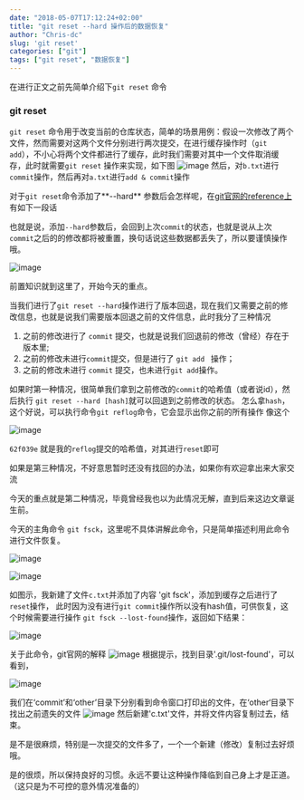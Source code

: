 ```yaml
---
date: "2018-05-07T17:12:24+02:00"
title: "git reset --hard 操作后的数据恢复"
author: "Chris-dc"
slug: 'git reset'
categories: ["git"]
tags: ["git reset", "数据恢复"]
---
```


在进行正文之前先简单介绍下`git reset` 命令
### git reset
`git reset` 命令用于改变当前的仓库状态，简单的场景用例：假设一次修改了两个文件，然而需要对这两个文件分别进行两次提交，在进行缓存操作时（`git add`），不小心将两个文件都进行了缓存，此时我们需要对其中一个文件取消缓存，此时就需要`git reset` 操作来实现，如下图
![image](https://user-images.githubusercontent.com/26424129/39693980-53792fbe-5218-11e8-9d88-7aa3a7ee5443.png)
然后，对`b.txt`进行`commit`操作，然后再对`a.txt`进行`add & commit`操作

对于`git reset`命令添加了**--hard** 参数后会怎样呢，在[git官网的reference上](https://git-scm.com/docs/git-reset) 有如下一段话

也就是说，添加`--hard`参数后，会回到上次`commit`的状态，也就是说从上次`commit`之后的的修改都将被重置，换句话说这些数据都丢失了，所以要谨慎操作哦。

![image](https://user-images.githubusercontent.com/26424129/39694690-c4e15864-521a-11e8-8be5-75c2a5f91780.png)

前置知识就到这里了，开始今天的重点。

当我们进行了`git reset --hard`操作进行了版本回退，现在我们又需要之前的修改信息，也就是说我们需要版本回退之前的文件信息，此时我分了三种情况
1. 之前的修改进行了 `commit` 提交，也就是说我们回退前的修改（曾经）存在于版本里;
2. 之前的修改未进行`commit`提交，但是进行了 `git add ` 操作；
3. 之前的修改未进行 `commit` 提交，也未进行`git add`操作。

如果时第一种情况，很简单我们拿到之前修改的`commit`的哈希值（或者说id），然后执行 `git reset --hard [hash]`就可以回退到之前修改的状态。
怎么拿`hash`， 这个好说，可以执行命令`git reflog`命令，它会显示出你之前的所有操作
像这个

![image](https://user-images.githubusercontent.com/26424129/39695387-f6a31e58-521c-11e8-8203-5af2c60b1e66.png)

`62f039e` 就是我的`reflog`提交的哈希值，对其进行`reset`即可

如果是第三种情况，不好意思暂时还没有找回的办法，如果你有欢迎拿出来大家交流

今天的重点就是第二种情况，毕竟曾经我也以为此情况无解，直到后来这边文章诞生前。

今天的主角命令 `git fsck`，这里呢不具体讲解此命令，只是简单描述利用此命令进行文件恢复。

![image](https://user-images.githubusercontent.com/26424129/39695724-2540e294-521e-11e8-9171-c4596fcdef25.png)

![image](https://user-images.githubusercontent.com/26424129/39695739-30cf161c-521e-11e8-9124-521a9815ce06.png)

如图示，我新建了文件`c.txt`并添加了内容 'git fsck'，添加到缓存之后进行了`reset`操作， 此时因为没有进行`git commit`操作所以没有hash值，可供恢复，这个时候需要进行操作 `git fsck --lost-found`操作，返回如下结果：

![image](https://user-images.githubusercontent.com/26424129/39697557-e8e843c2-5223-11e8-88dc-14ae11c22f36.png)


关于此命令，git官网的解释
![image](https://user-images.githubusercontent.com/26424129/39697417-76095378-5223-11e8-8453-654d38de8cd9.png)
根据提示，找到目录'.git/lost-found'，可以看到，

![image](https://user-images.githubusercontent.com/26424129/39697621-191fa13e-5224-11e8-901a-b9a7f881b396.png)

我们在‘commit’和‘other’目录下分别看到命令窗口打印出的文件，在‘other‘目录下找出之前遗失的文件
![image](https://user-images.githubusercontent.com/26424129/39697733-87c3c23c-5224-11e8-8755-443df0853a26.png)
然后新建'c.txt'文件，并将文件内容复制过去，结束。

是不是很麻烦，特别是一次提交的文件多了，一个一个新建（修改）复制过去好烦哦。

是的很烦，所以保持良好的习惯。永远不要让这种操作降临到自己身上才是正道。（这只是为不可控的意外情况准备的）
